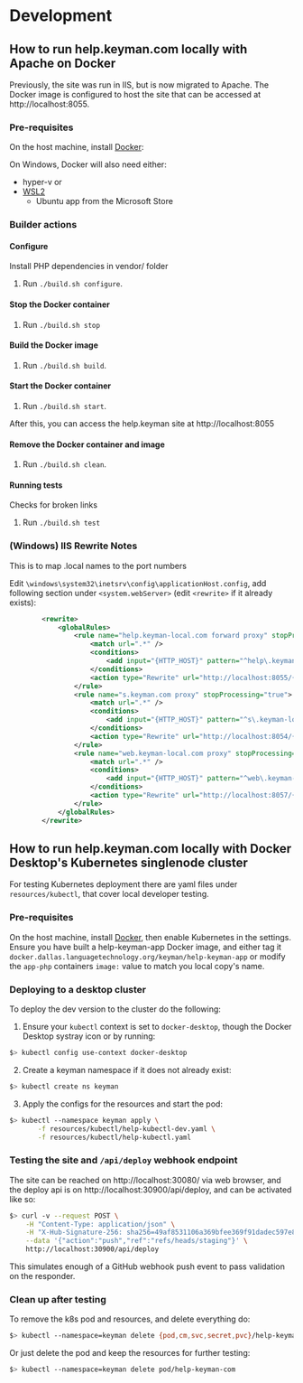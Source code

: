 # Development

## How to run help.keyman.com locally with Apache on Docker

Previously, the site was run in IIS, but is now migrated to Apache. The Docker image is configured to host the site that can be accessed at http://localhost:8055.


### Pre-requisites

On the host machine, install [Docker](https://docs.docker.com/get-docker/):

On Windows, Docker will also need either:
* hyper-v or
* [WSL2](https://ubuntu.com/tutorials/install-ubuntu-on-wsl2-on-windows-10#1-overview)
    * Ubuntu app from the Microsoft Store

### Builder actions

#### Configure
Install PHP dependencies in vendor/ folder
1. Run `./build.sh configure`.

#### Stop the Docker container
1. Run `./build.sh stop`

#### Build the Docker image
1. Run `./build.sh build`.

#### Start the Docker container
1. Run `./build.sh start`.

After this, you can access the help.keyman site at http://localhost:8055

#### Remove the Docker container and image
1. Run `./build.sh clean`.

#### Running tests
Checks for broken links
1. Run `./build.sh test`


### (Windows) IIS Rewrite Notes
This is to map .local names to the port numbers


Edit `\windows\system32\inetsrv\config\applicationHost.config`, add following section under `<system.webServer>` (edit `<rewrite>` if it already exists):
```xml
        <rewrite>
            <globalRules>
                <rule name="help.keyman-local.com forward proxy" stopProcessing="true">
                    <match url=".*" />
                    <conditions>
                        <add input="{HTTP_HOST}" pattern="^help\.keyman-local\.com|help\.keyman\.com\.local$" />
                    </conditions>
                    <action type="Rewrite" url="http://localhost:8055/{R:0}" />
                </rule>
                <rule name="s.keyman.com proxy" stopProcessing="true">
                    <match url=".*" />
                    <conditions>
                        <add input="{HTTP_HOST}" pattern="^s\.keyman-local\.com|s\.keyman\.com\.local$" />
                    </conditions>
                    <action type="Rewrite" url="http://localhost:8054/{R:0}" />
                </rule>
                <rule name="web.keyman-local.com proxy" stopProcessing="true">
                    <match url=".*" />
                    <conditions>
                        <add input="{HTTP_HOST}" pattern="^web\.keyman-local\.com|keymanweb\.com\.local$" />
                    </conditions>
                    <action type="Rewrite" url="http://localhost:8057/{R:0}" />
                </rule>
            </globalRules>
        </rewrite>
```

## How to run help.keyman.com locally with Docker Desktop's Kubernetes singlenode cluster

For testing Kubernetes deployment there are yaml files under `resources/kubectl`, that cover local developer testing. 

### Pre-requisites
On the host machine, install [Docker](https://docs.docker.com/get-docker/), then enable Kubernetes in the settings. Ensure you have built a help-keyman-app Docker image, and either tag it `docker.dallas.languagetechnology.org/keyman/help-keyman-app` or modify the `app-php` containers `image:` value to match you local copy's name.

### Deploying to a desktop cluster
To deploy the dev version to the cluster do the following:
1. Ensure your `kubectl` context is set to `docker-desktop`, though the Docker Desktop systray icon or by running:  
```bash
$> kubectl config use-context docker-desktop
```
2. Create a keyman namespace if it does not already exist:
```bash
$> kubectl create ns keyman
```
3. Apply the configs for the resources and start the pod:
```bash
$> kubectl --namespace keyman apply \
       -f resources/kubectl/help-kubectl-dev.yaml \
       -f resources/kubectl/help-kubectl.yaml
```
### Testing the site and `/api/deploy` webhook endpoint
The site can be reached on http://localhost:30080/ via web browser, and the deploy api is on http://localhost:30900/api/deploy, and can be activated like so:
```bash
$> curl -v --request POST \
    -H "Content-Type: application/json" \
    -H "X-Hub-Signature-256: sha256=49af8531106a369bfee369f91dadec597e8ea3992ec2802bbe655be0ece17f15" \
    --data '{"action":"push","ref":"refs/heads/staging"}' \
    http://localhost:30900/api/deploy
```
This simulates enough of a GitHub webhook push event to pass validation on the responder.

### Clean up after testing

To remove the k8s pod and resources, and delete everything do:
```bash
$> kubectl --namespace=keyman delete {pod,cm,svc,secret,pvc}/help-keyman-com
```
Or just delete the pod and keep the resources for further testing:
```bash
$> kubectl --namespace=keyman delete pod/help-keyman-com
```
